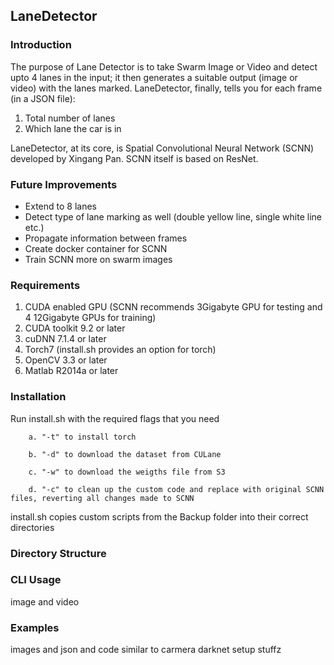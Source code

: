 ## LaneDetector

### Introduction
The purpose of Lane Detector is to take Swarm Image or Video and detect upto 4 lanes in the input; it then generates a suitable output (image or video) with the lanes marked. LaneDetector, finally, tells you for each frame (in a JSON file):

1. Total number of lanes
2. Which lane the car is in

LaneDetector, at its core, is Spatial Convolutional Neural Network (SCNN) developed by Xingang Pan. SCNN itself is based on ResNet.

### Future Improvements
- Extend to 8 lanes
- Detect type of lane marking as well (double yellow line, single white line etc.)
- Propagate information between frames
- Create docker container for SCNN
- Train SCNN more on swarm images

### Requirements
1. CUDA enabled GPU (SCNN recommends 3Gigabyte GPU for testing and 4 12Gigabyte GPUs for training)
2. CUDA toolkit 9.2 or later
3. cuDNN 7.1.4 or later
4. Torch7 (install.sh provides an option for torch)
5. OpenCV 3.3 or later
6. Matlab R2014a or later

### Installation
Run install.sh with the required flags that you need

		a. "-t" to install torch

		b. "-d" to download the dataset from CULane

		c. "-w" to download the weigths file from S3

		d. "-c" to clean up the custom code and replace with original SCNN files, reverting all changes made to SCNN

install.sh copies custom scripts from the Backup folder into their correct directories

### Directory Structure

### CLI Usage
image and video

### Examples
images and json and code similar to carmera darknet setup stuffz